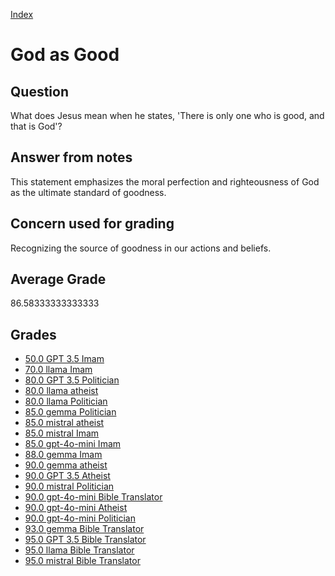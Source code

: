 
[Index](../../index.md)
# God as Good
## Question
What does Jesus mean when he states, 'There is only one who is good, and that is God'?

## Answer from notes
This statement emphasizes the moral perfection and righteousness of God as the ultimate standard of goodness.

## Concern used for grading
Recognizing the source of goodness in our actions and beliefs.

## Average Grade
86.58333333333333

## Grades
 * [50.0 GPT 3.5 Imam](../answers/GPT_3.5_Imam/God_as_Good.md)
 * [70.0 llama Imam](../answers/llama_Imam/God_as_Good.md)
 * [80.0 GPT 3.5 Politician](../answers/GPT_3.5_Politician/God_as_Good.md)
 * [80.0 llama atheist](../answers/llama_atheist/God_as_Good.md)
 * [80.0 llama Politician](../answers/llama_Politician/God_as_Good.md)
 * [85.0 gemma Politician](../answers/gemma_Politician/God_as_Good.md)
 * [85.0 mistral atheist](../answers/mistral_atheist/God_as_Good.md)
 * [85.0 mistral Imam](../answers/mistral_Imam/God_as_Good.md)
 * [85.0 gpt-4o-mini Imam](../answers/gpt-4o-mini_Imam/God_as_Good.md)
 * [88.0 gemma Imam](../answers/gemma_Imam/God_as_Good.md)
 * [90.0 gemma atheist](../answers/gemma_atheist/God_as_Good.md)
 * [90.0 GPT 3.5 Atheist](../answers/GPT_3.5_Atheist/God_as_Good.md)
 * [90.0 mistral Politician](../answers/mistral_Politician/God_as_Good.md)
 * [90.0 gpt-4o-mini Bible Translator](../answers/gpt-4o-mini_Bible_Translator/God_as_Good.md)
 * [90.0 gpt-4o-mini Atheist](../answers/gpt-4o-mini_Atheist/God_as_Good.md)
 * [90.0 gpt-4o-mini Politician](../answers/gpt-4o-mini_Politician/God_as_Good.md)
 * [93.0 gemma Bible Translator](../answers/gemma_Bible_Translator/God_as_Good.md)
 * [95.0 GPT 3.5 Bible Translator](../answers/GPT_3.5_Bible_Translator/God_as_Good.md)
 * [95.0 llama Bible Translator](../answers/llama_Bible_Translator/God_as_Good.md)
 * [95.0 mistral Bible Translator](../answers/mistral_Bible_Translator/God_as_Good.md)
